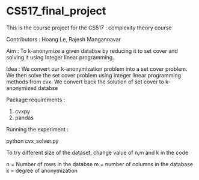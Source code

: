 # CS517_final_project

This is the course project for the CS517 : complexity theory course 

Contributors : Hoang Le, Rajesh Mangannavar

Aim : To k-anonymize a given databse by reducing it to set cover and solving it using Integer linear programming. 

Idea : We convert our k-anonymization problem into a set cover problem. We then solve the set cover problem using integer linear programming methods from cvx. We convert back the solution of set cover to k-anonymized databse 

Package requirements :

1. cvxpy
2. pandas
 
Running the experiment : 

python cvx_solver.py

To try different size of the dataset, change value of n,m and k in the code

n = Number of rows in the databse
m = number of columns in the database
k = degree of anonymization
